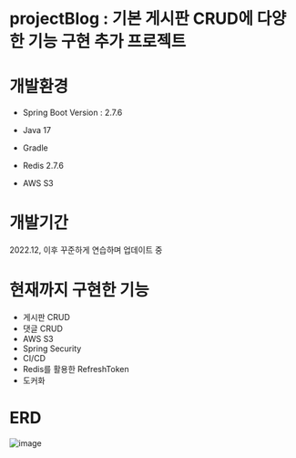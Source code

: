 # projectBlog : 기본 게시판 CRUD에 다양한 기능 구현 추가 프로젝트

# 개발환경

- Spring Boot Version : 2.7.6

- Java 17

- Gradle

- Redis 2.7.6

- AWS S3

# 개발기간

2022.12, 이후 꾸준하게 연습하며 업데이트 중

# 현재까지 구현한 기능

- 게시판 CRUD
- 댓글 CRUD
- AWS S3
- Spring Security
- CI/CD
- Redis를 활용한 RefreshToken
- 도커화

# ERD

![image](https://user-images.githubusercontent.com/110814973/210943656-3e44fd3a-a1c7-4f9e-bc8c-7a5f0b820cc4.png)


